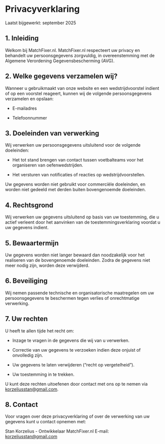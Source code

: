 # Privacyverklaring

Laatst bijgewerkt: september 2025

## 1. Inleiding

Welkom bij MatchFixer.nl. MatchFixer.nl respecteert uw privacy en behandelt uw persoonsgegevens zorgvuldig, in overeenstemming met de Algemene Verordening Gegevensbescherming (AVG).

## 2. Welke gegevens verzamelen wij?

Wanneer u gebruikmaakt van onze website en een wedstrijdvoorstel indient of op een voorstel reageert, kunnen wij de volgende persoonsgegevens verzamelen en opslaan:

- E-mailadres

- Telefoonnummer

## 3. Doeleinden van verwerking

Wij verwerken uw persoonsgegevens uitsluitend voor de volgende doeleinden:

- Het tot stand brengen van contact tussen voetbalteams voor het organiseren van oefenwedstrijden.

- Het versturen van notificaties of reacties op wedstrijdvoorstellen.

Uw gegevens worden niet gebruikt voor commerciële doeleinden, en worden niet gedeeld met derden buiten bovengenoemde doeleinden.

## 4. Rechtsgrond

Wij verwerken uw gegevens uitsluitend op basis van uw toestemming, die u actief verleent door het aanvinken van de toestemmingsverklaring voordat u uw gegevens indient.

## 5. Bewaartermijn

Uw gegevens worden niet langer bewaard dan noodzakelijk voor het realiseren van de bovengenoemde doeleinden. Zodra de gegevens niet meer nodig zijn, worden deze verwijderd.

## 6. Beveiliging

Wij nemen passende technische en organisatorische maatregelen om uw persoonsgegevens te beschermen tegen verlies of onrechtmatige verwerking.

## 7. Uw rechten

U heeft te allen tijde het recht om:

- Inzage te vragen in de gegevens die wij van u verwerken.

- Correctie van uw gegevens te verzoeken indien deze onjuist of onvolledig zijn.

- Uw gegevens te laten verwijderen (“recht op vergetelheid”).

- Uw toestemming in te trekken.

U kunt deze rechten uitoefenen door contact met ons op te nemen via korzeliusstan@gmail.com.

## 8. Contact

Voor vragen over deze privacyverklaring of over de verwerking van uw gegevens kunt u contact opnemen met:

Stan Korzelius - Ontwikkelaar MatchFixer.nl
E-mail: korzeliusstan@gmail.com
